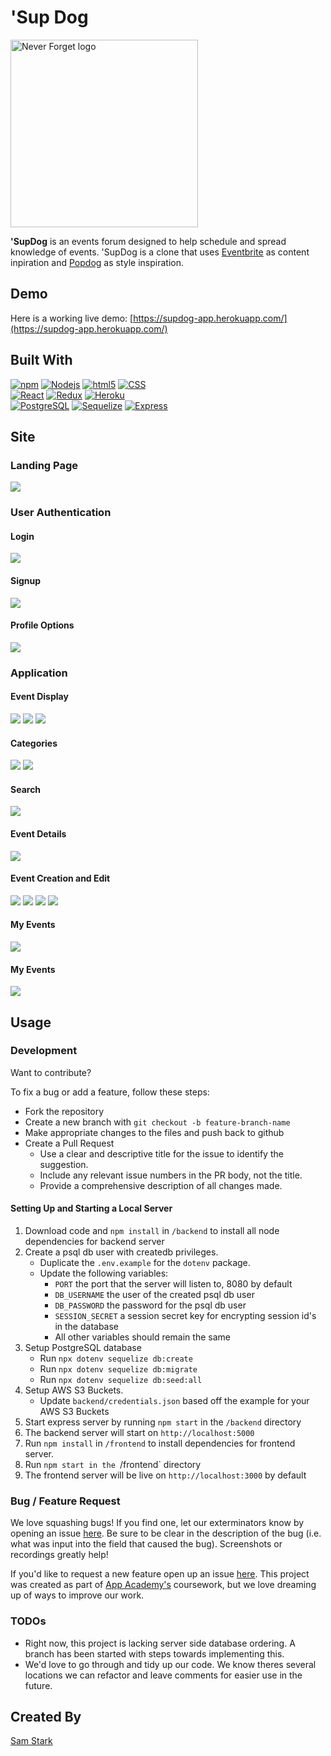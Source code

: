# 'Sup Dog

<img src="./assets/logos/'SupDog-Logo.png" align="center" alt="Never Forget logo" width="300">
<br>

**'SupDog** is an events forum designed to help schedule and spread knowledge of events. 'SupDog is a clone that uses [Eventbrite](https://www.eventbrite.com/) as content inpiration and [Popdog](https://popdog.com/) as style inspiration.

## Demo

Here is a working live demo: [https://supdog-app.herokuapp.com/](https://supdog-app.herokuapp.com/)

## Built With

<a href="#Built-With"><img alt="npm" src="https://img.shields.io/badge/-NPM-CB3837?style=flat-square&logo=npm&logoColor=white" /></a>
<a href="#Built-With"><img alt="Nodejs" src="https://img.shields.io/badge/-Nodejs-43853d?style=flat-square&logo=Node.js&logoColor=white" /></a>
<a href="#Built-With"><img alt="html5" src="https://img.shields.io/badge/-HTML5-E34F26?style=flat-square&logo=html5&logoColor=white" /></a>
<a href="#Built-With"><img alt="CSS" src="https://img.shields.io/badge/-CSS3-1572B6?style=flat-square&logo=CSS3&logoColor=white" /></a>
<br>
<a href="https://reactjs.org/"><img alt="React" src="https://img.shields.io/badge/-React-61DAFB?style=flat-square&logo=React&logoColor=black" /></a>
<a href="https://redux.js.org/"><img alt="Redux" src="https://img.shields.io/badge/-Redux-764ABC?style=flat-square&logo=Redux&logoColor=white" /></a>
<a href="https://heroku.com/"><img alt="Heroku" src="https://img.shields.io/badge/-Heroku-430098?style=flat-square&logo=Heroku&logoColor=white" /></a>
<br>
<a href="https://www.postgresql.org/"><img alt="PostgreSQL" src="https://img.shields.io/badge/-PostgreSQL-336791?style=flat-square&logo=PostgreSQL&logoColor=white" /></a>
<a href="https://sequelize.org/"><img alt="Sequelize" src="https://img.shields.io/badge/-Sequelize-336791?style=flat-square" /></a>
<a href="https://expressjs.com/"><img alt="Express" src="https://img.shields.io/badge/-Express-000000?style=flat-square" /></a>

## Site

### Landing Page

<img src='./assets/screenshots/logged-out-splash.png' >

### User Authentication

#### Login

<img src='./assets/screenshots/login-modal.png' >

#### Signup

<img src='./assets/screenshots/signup-modal.png' >

#### Profile Options

<img src="./assets/screenshots/profile-modal.png">

### Application

#### Event Display

<img src="./assets/screenshots/logged-in-splash.png">

<img src="./assets/screenshots/event-card.png">

<img src="./assets/screenshots/load-more-events.png">

#### Categories

<img src="./assets/screenshots/categories-bar.png">

<img src="./assets/screenshots/category-view.png">

#### Search

<img src="./assets/screenshots/search.png">

#### Event Details

<img src="./assets/screenshots/logged-in-event-detail.png">

#### Event Creation and Edit

<img src="./assets/screenshots/event-create-details.png">

<img src="./assets/screenshots/event-create-image.png">

<img src="./assets/screenshots/event-create-dates.png">

<img src="./assets/screenshots/event-create-tickets.png">

#### My Events

<img src="./assets/screenshots/my-events.png">

#### My Events

<img src="./assets/screenshots/my-tickets.png">

## Usage

### Development

Want to contribute?

To fix a bug or add a feature, follow these steps:

- Fork the repository
- Create a new branch with `git checkout -b feature-branch-name`
- Make appropriate changes to the files and push back to github
- Create a Pull Request
  - Use a clear and descriptive title for the issue to identify the suggestion.
  - Include any relevant issue numbers in the PR body, not the title.
  - Provide a comprehensive description of all changes made.

#### Setting Up and Starting a Local Server

1. Download code and `npm install` in `/backend` to install all node dependencies for backend server
2. Create a psql db user with createdb privileges.
   - Duplicate the `.env.example` for the `dotenv` package.
   - Update the following variables:
     - `PORT` the port that the server will listen to, 8080 by default
     - `DB_USERNAME` the user of the created psql db user
     - `DB_PASSWORD` the password for the psql db user
     - `SESSION_SECRET` a session secret key for encrypting session id's in the database
     - All other variables should remain the same
3. Setup PostgreSQL database
   - Run `npx dotenv sequelize db:create`
   - Run `npx dotenv sequelize db:migrate`
   - Run `npx dotenv sequelize db:seed:all`
4. Setup AWS S3 Buckets.
   - Update `backend/credentials.json` based off the example for your AWS S3 Buckets
5. Start express server by running `npm start` in the `/backend` directory
6. The backend server will start on `http://localhost:5000`
7. Run `npm install` in `/frontend` to install dependencies for frontend server.
8. Run `npm start in the `/frontend` directory
9. The frontend server will be live on `http://localhost:3000` by default

### Bug / Feature Request

We love squashing bugs! If you find one, let our exterminators know by opening an issue [here](https://github.com/sjstark/supdog/issues). Be sure to be clear in the description of the bug (i.e. what was input into the field that caused the bug). Screenshots or recordings greatly help!

If you'd like to request a new feature open up an issue [here](https://github.com/sjstark/supdog/issues). This project was created as part of [App Academy's](https://www.appacademy.io/) coursework, but we love dreaming up of ways to improve our work.

### TODOs

- Right now, this project is lacking server side database ordering. A branch has been started with steps towards implementing this.
- We'd love to go through and tidy up our code. We know theres several locations we can refactor and leave comments for easier use in the future.

## Created By

[Sam Stark](https://github.com/sjstark)

